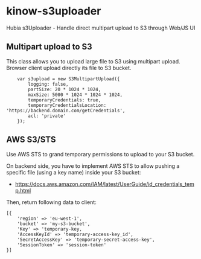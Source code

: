 # kinow-s3uploader
Hubia s3Uploader - Handle direct multipart upload to S3 through Web/JS UI

## Multipart upload to S3

This class allows you to upload large file to S3 using multipart upload.
Browser client upload directly its file to S3 bucket.

```
    var s3upload = new S3MultipartUpload({
        logging: false,
        partSize: 20 * 1024 * 1024,
        maxSize: 5000 * 1024 * 1024 * 1024,
        temporaryCredentials: true,
        temporaryCredentialsLocation: 'https://backend.domain.com/getCredentials',
        acl: 'private'
    });
```

## AWS S3/STS

Use AWS STS to grand temporary permissions to upload to your S3 bucket.

On backend side, you have to implement AWS STS to allow pushing a specific file (using a key name) inside your S3 bucket:
- https://docs.aws.amazon.com/IAM/latest/UserGuide/id_credentials_temp.html

Then, return following data to client:

```
[{
    'region' => 'eu-west-1',
    'bucket' => 'my-s3-bucket',
    'Key' => 'temporary-key,
    'AccessKeyId' => 'temporary-access-key_id',
    'SecretAccessKey' => 'temporary-secret-access-key',
    'SessionToken' => 'session-token'
}]
```
